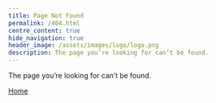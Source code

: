 ```yaml
---
title: Page Not Found
permalink: /404.html
centre_content: true
hide_navigation: true
header_image: /assets/images/logo/logo.png
description: The page you’re looking for can’t be found.
---
```


The page you’re looking for can’t be found.

<a class="forward" href="/">Home</a>
